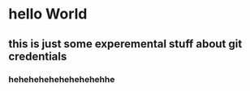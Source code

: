 # hello World

## this is just some experemental stuff about git credentials

### hehehehehehehehehehhe